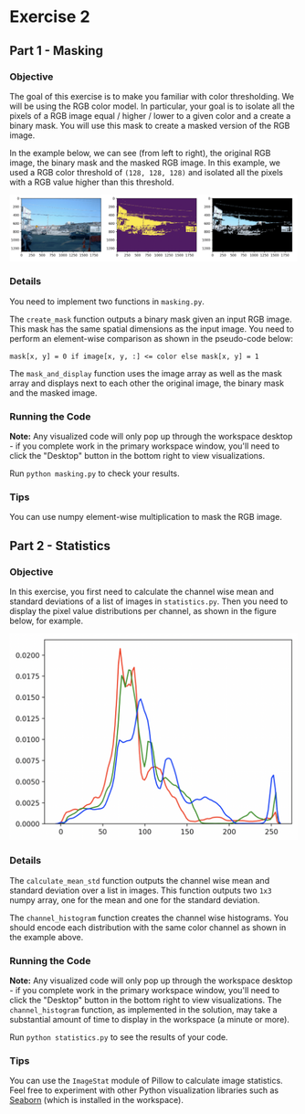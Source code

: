 # Exercise 2 

## Part 1 - Masking

### Objective

The goal of this exercise is to make you familiar with color thresholding. We will be using the RGB color model. In particular, your goal is to isolate all the pixels of a RGB image equal / higher / lower to a given color and a create a binary mask. You will use this mask to create a masked version of the RGB image.

In the example below, we can see (from left to right), the original RGB image, the binary mask and the masked RGB image. In this example, we used a RGB color threshold of `(128, 128, 128)` and isolated all the pixels with a RGB value higher than this threshold.

![](example.png)

### Details

You need to implement two functions in `masking.py`. 

The `create_mask` function outputs a binary mask given an input RGB image. This mask has the same
spatial dimensions as the input image. You need to perform an element-wise comparison 
as shown in the pseudo-code below:

```
mask[x, y] = 0 if image[x, y, :] <= color else mask[x, y] = 1
```

The `mask_and_display` function uses the image array as well as the mask array and displays next to each
other the original image, the binary mask and the masked image.

### Running the Code

**Note:** Any visualized code will only pop up through the workspace desktop - if you complete work in the primary workspace window, you'll need to click the "Desktop" button in the bottom right to view visualizations.

Run `python masking.py` to check your results.

### Tips

You can use numpy element-wise multiplication to mask the RGB image.


## Part 2 - Statistics 

### Objective

In this exercise, you first need to calculate the channel wise mean and standard deviations of a list 
of images in `statistics.py`. Then you need to display the pixel value distributions per channel, as shown in the 
figure below, for example.

![](example2.png)

### Details

The `calculate_mean_std` function outputs the channel wise mean and standard deviation over a list in images. This function outputs two `1x3` numpy array, one for the mean and one for the standard deviation.

The `channel_histogram` function creates the channel wise histograms. You should encode each distribution with the same color channel as shown in the example above.

### Running the Code

**Note:** Any visualized code will only pop up through the workspace desktop - if you complete work in the primary workspace window, you'll need to click the "Desktop" button in the bottom right to view visualizations. The `channel_histogram` function, as implemented in the solution, may take a substantial amount of time to display in the workspace (a minute or more).

Run `python statistics.py` to see the results of your code. 

### Tips

You can use the `ImageStat` module of Pillow to calculate image statistics. Feel free to experiment with other Python visualization libraries such as [Seaborn](https://seaborn.pydata.org/) (which is installed in the workspace).